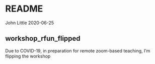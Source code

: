 README
================
John Little
2020-06-25

<!-- README.md is generated from README.Rmd. Please edit that file -->

## workshop\_rfun\_flipped

<!-- badges: start -->

<!-- badges: end -->

Due to COVID-19, in preparation for remote zoom-based teaching, I’m
flipping the workshop
